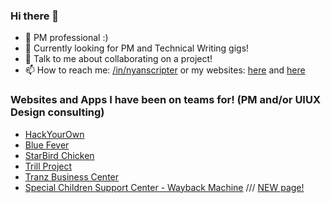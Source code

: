 ### Hi there 👋

- 🔭 PM professional :)
- 🌱 Currently looking for PM and Technical Writing gigs!
- 💬 Talk to me about collaborating on a project!
- 📫 How to reach me: [/in/nyanscripter](https://www.linkedin.com/in/nyanscripter/) or my websites: [here](https://nyanscripter.uwu.ai/) and [here](https://demesa.ju.mp/)

### Websites and Apps I have been on teams for! (PM and/or UIUX Design consulting)
- [HackYourOwn](https://web.archive.org/web/20220123225850/https://hackyourown.org/)
- [Blue Fever](https://www.bluefever.com/)
- [StarBird Chicken](https://www.starbirdchicken.com/)
- [Trill Project](https://trill-project.webflow.io/)
- [Tranz Business Center](https://tranzbusinesscenter.net/)
- [Special Children Support Center - Wayback Machine](https://web.archive.org/web/20240000000000*/https://www.scscfoundation.org/) /// [NEW page!](https://tranzbusinesscenter.net/scsc-foundation/)

